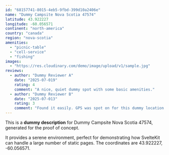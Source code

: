 ```yaml
---
id: "68157741-8015-4eb5-9fbd-399d10a2406e"
name: "Dummy Campsite Nova Scotia 47574"
latitude: 43.922227
longitude: -60.056571
continent: "north-america"
country: "canada"
region: "nova-scotia"
amenities:
  - "picnic-table"
  - "cell-service"
  - "fishing"
images:
  - "https://res.cloudinary.com/demo/image/upload/v1/sample.jpg"
reviews:
  - author: "Dummy Reviewer A"
    date: "2025-07-019"
    rating: 4
    comment: "A nice, quiet dummy spot with some basic amenities."
  - author: "Dummy Reviewer B"
    date: "2025-07-013"
    rating: 3
    comment: "Found it easily. GPS was spot on for this dummy location."
---
```


This is a **dummy description** for Dummy Campsite Nova Scotia 47574, generated for the proof of concept.

It provides a serene environment, perfect for demonstrating how SvelteKit can handle a large number of static pages. The coordinates are 43.922227, -60.056571.
